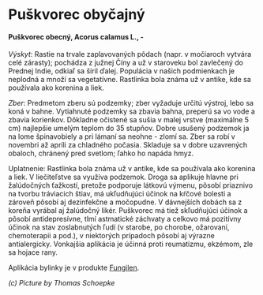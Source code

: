 Puškvorec obyčajný
==================

#### Puškvorec obecný, Acorus calamus L., -

*Výskyt*: Rastie na trvale zaplavovaných pôdach (napr. v močiaroch vytvára celé
zárasty); pochádza z južnej Číny a už v staroveku bol zavlečený do Prednej
Indie, odkiaľ sa šíril ďalej. Populácia v našich podmienkach je neplodná a množí
sa vegetatívne. Rastlinka bola známa už v antike, kde sa používala ako korenina
a liek.

*Zber*: Predmetom zberu sú podzemky; zber vyžaduje určitú výstroj, lebo sa koná
v bahne. Vytiahnuté podzemky sa zbavia bahna, preperú sa vo vode a zbavia
korienkov. Dôkladne očistené sa sušia v malej vrstve (maximálne 5 cm) najlepšie
umelým teplom do 35 stupňov. Dobre usušený podzemok ja na lome špinavobiely a
pri lámaní sa neohne - zlomí sa. Zber sa robí v novembri až apríli za chladného
počasia. Skladuje sa v dobre uzavrených obaloch, chránený pred svetlom; ľahko ho
napáda hmyz.

Uplatnenie: Rastlinka bola známa už v antike, kde sa používala ako korenina a
liek. V liečiteľstve sa využíva podzemok. Droga sa aplikuje hlavne pri
žalúdočných ťažkostí, pretože podporuje látkovú výmenu, pôsobí priaznivo na
tvorbu tráviacich štiav, má ukľudňujúci účinok na kŕčové bolesti a zároveň
pôsobí aj dezinfekčne a močopudne. V dávnejších dobách sa z koreňa vyrábal aj
žalúdočný likér. Puškvorec má tiež skľudňujúci účinok a pôsobí antidepresívne,
tlmí astmatické záchvaty a celkovo má pozitívny účinok na stav zoslabnutých ľudí
(v starobe, po chorobe, ožarovaní, chemoterapii a pod.), v niektorých prípadoch
pôsobí aj výrazne antialergicky. Vonkajšia aplikácia je účinná proti reumatizmu,
ekzémom, zle sa hojace rany.

Aplikácia bylinky je v produkte [Fungilen](../elixiry/duhovy-fungilen).

*(c) Picture by Thomas Schoepke*
